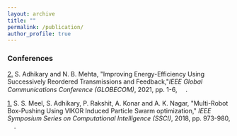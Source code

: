 ```yaml
---
layout: archive
title: ""
permalink: /publication/
author_profile: true
--- 
```


<h3>Conferences</h3>

[2.](https://ieeexplore.ieee.org/document/9685744) S. Adhikary and N. B. Mehta, "Improving Energy-Efficiency Using Successively Reordered Transmissions and Feedback,"<i>IEEE Global Communications Conference (GLOBECOM)</i>, 2021, pp. 1-6, [<img src="https://samareshbera.github.io/images/pdf.png" width="15" height="15"/>](https://ieeexplore.ieee.org/document/9685744).

[1.](https://ieeexplore.ieee.org/document/8628654) S. S. Meel, S. Adhikary, P. Rakshit, A. Konar and A. K. Nagar, "Multi-Robot Box-Pushing Using VIKOR Induced Particle Swarm optimization," <i>IEEE Symposium Series on Computational Intelligence (SSCI)</i>, 2018, pp. 973-980, [<img src="https://samareshbera.github.io/images/pdf.png" width="15" height="15"/>](https://ieeexplore.ieee.org/document/8628654).


